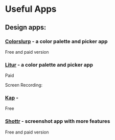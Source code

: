 # Useful Apps

## Design apps:   

### [Colorslurp](https://colorslurp.com/) - a color palette and picker app
Free and paid version  

### [Litur]() - a color palette and picker app
Paid 


Screen Recording:
### [Kap]() - 
Free

### [Shottr]() - screenshot app with more features 
Free and paid version

